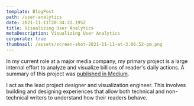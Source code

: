 ```yaml
---
template: BlogPost
path: /user-analytics
date: 2021-11-11T20:34:22.195Z
title: Visualizing User Analytics
metaDescription: Visualizing User Analytics
corporate: true
thumbnail: /assets/screen-shot-2021-11-11-at-3.06.52-pm.png
---
```

In my current role at a major media company, my primary project is a large internal effort to analyze and visualize billions of reader's daily actions. A summary of this project was [published in Medium](https://medium.com/the-wall-street-journal/the-story-behind-wsjs-new-data-pipeline-for-audience-analytics-c6aa32dabd3e).

I act as the lead project designer and visualization engineer. This involves building and designing experiences that allow both technical and non-technical writers to understand how their readers behave.